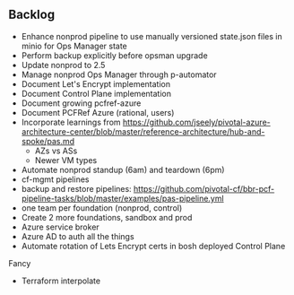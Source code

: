 ## Backlog

- Enhance nonprod pipeline to use manually versioned state.json files in minio for Ops Manager state
- Perform backup explicitly before opsman upgrade
- Update nonprod to 2.5
- Manage nonprod Ops Manager through p-automator
- Document Let's Encrypt implementation
- Document Control Plane implementation
- Document growing pcfref-azure
- Document PCFRef Azure (rational, users)
- Incorporate learnings from https://github.com/jseely/pivotal-azure-architecture-center/blob/master/reference-architecture/hub-and-spoke/pas.md
    - AZs vs ASs
    - Newer VM types
- Automate nonprod standup (6am) and teardown (6pm)
- cf-mgmt pipelines
- backup and restore pipelines: https://github.com/pivotal-cf/bbr-pcf-pipeline-tasks/blob/master/examples/pas-pipeline.yml
- one team per foundation (nonprod, control)
- Create 2 more foundations, sandbox and prod
- Azure service broker
- Azure AD to auth all the things
- Automate rotation of Lets Encrypt certs in bosh deployed Control Plane

Fancy
- Terraform interpolate
